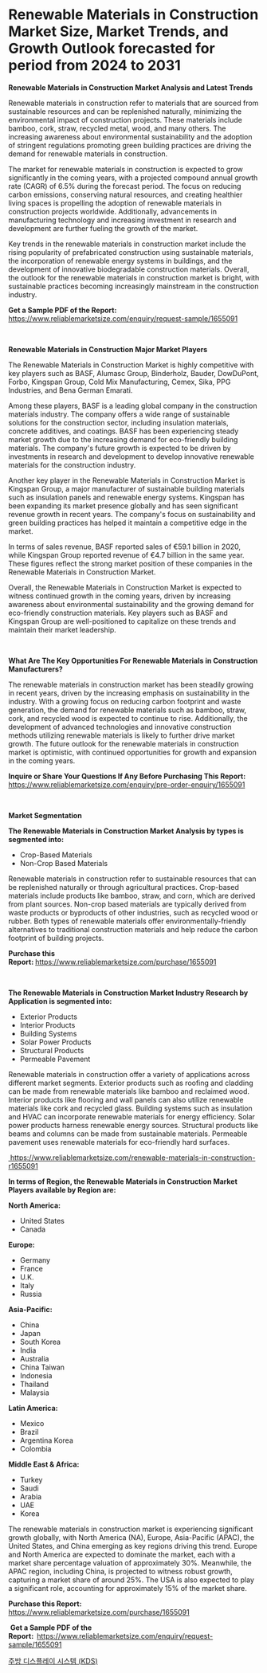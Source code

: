 <p><h1>Renewable Materials in Construction Market Size, Market Trends, and Growth Outlook forecasted for period from 2024 to 2031</h1></p><p><strong>Renewable Materials in Construction Market Analysis and Latest Trends</strong></p>
<p><p>Renewable materials in construction refer to materials that are sourced from sustainable resources and can be replenished naturally, minimizing the environmental impact of construction projects. These materials include bamboo, cork, straw, recycled metal, wood, and many others. The increasing awareness about environmental sustainability and the adoption of stringent regulations promoting green building practices are driving the demand for renewable materials in construction.</p><p>The market for renewable materials in construction is expected to grow significantly in the coming years, with a projected compound annual growth rate (CAGR) of 6.5% during the forecast period. The focus on reducing carbon emissions, conserving natural resources, and creating healthier living spaces is propelling the adoption of renewable materials in construction projects worldwide. Additionally, advancements in manufacturing technology and increasing investment in research and development are further fueling the growth of the market.</p><p>Key trends in the renewable materials in construction market include the rising popularity of prefabricated construction using sustainable materials, the incorporation of renewable energy systems in buildings, and the development of innovative biodegradable construction materials. Overall, the outlook for the renewable materials in construction market is bright, with sustainable practices becoming increasingly mainstream in the construction industry.</p></p>
<p><strong>Get a Sample PDF of the Report:&nbsp;</strong> <a href="https://www.reliablemarketsize.com/enquiry/request-sample/1655091">https://www.reliablemarketsize.com/enquiry/request-sample/1655091</a></p>
<p>&nbsp;</p>
<p><strong>Renewable Materials in Construction Major Market Players</strong></p>
<p><p>The Renewable Materials in Construction Market is highly competitive with key players such as BASF, Alumasc Group, Binderholz, Bauder, DowDuPont, Forbo, Kingspan Group, Cold Mix Manufacturing, Cemex, Sika, PPG Industries, and Bena German Emarati. </p><p>Among these players, BASF is a leading global company in the construction materials industry. The company offers a wide range of sustainable solutions for the construction sector, including insulation materials, concrete additives, and coatings. BASF has been experiencing steady market growth due to the increasing demand for eco-friendly building materials. The company's future growth is expected to be driven by investments in research and development to develop innovative renewable materials for the construction industry.</p><p>Another key player in the Renewable Materials in Construction Market is Kingspan Group, a major manufacturer of sustainable building materials such as insulation panels and renewable energy systems. Kingspan has been expanding its market presence globally and has seen significant revenue growth in recent years. The company's focus on sustainability and green building practices has helped it maintain a competitive edge in the market.</p><p>In terms of sales revenue, BASF reported sales of €59.1 billion in 2020, while Kingspan Group reported revenue of €4.7 billion in the same year. These figures reflect the strong market position of these companies in the Renewable Materials in Construction Market.</p><p>Overall, the Renewable Materials in Construction Market is expected to witness continued growth in the coming years, driven by increasing awareness about environmental sustainability and the growing demand for eco-friendly construction materials. Key players such as BASF and Kingspan Group are well-positioned to capitalize on these trends and maintain their market leadership.</p></p>
<p>&nbsp;</p>
<p><strong>What Are The Key Opportunities For Renewable Materials in Construction Manufacturers?</strong></p>
<p><p>The renewable materials in construction market has been steadily growing in recent years, driven by the increasing emphasis on sustainability in the industry. With a growing focus on reducing carbon footprint and waste generation, the demand for renewable materials such as bamboo, straw, cork, and recycled wood is expected to continue to rise. Additionally, the development of advanced technologies and innovative construction methods utilizing renewable materials is likely to further drive market growth. The future outlook for the renewable materials in construction market is optimistic, with continued opportunities for growth and expansion in the coming years.</p></p>
<p><strong>Inquire or Share Your Questions If Any Before Purchasing This Report:</strong> <a href="https://www.reliablemarketsize.com/enquiry/pre-order-enquiry/1655091">https://www.reliablemarketsize.com/enquiry/pre-order-enquiry/1655091</a></p>
<p>&nbsp;</p>
<p><strong>Market Segmentation</strong></p>
<p><strong>The Renewable Materials in Construction Market Analysis by types is segmented into:</strong></p>
<p><ul><li>Crop-Based Materials</li><li>Non-Crop Based Materials</li></ul></p>
<p><p>Renewable materials in construction refer to sustainable resources that can be replenished naturally or through agricultural practices. Crop-based materials include products like bamboo, straw, and corn, which are derived from plant sources. Non-crop based materials are typically derived from waste products or byproducts of other industries, such as recycled wood or rubber. Both types of renewable materials offer environmentally-friendly alternatives to traditional construction materials and help reduce the carbon footprint of building projects.</p></p>
<p><strong>Purchase this Report:&nbsp;</strong><a href="https://www.reliablemarketsize.com/purchase/1655091">https://www.reliablemarketsize.com/purchase/1655091</a></p>
<p>&nbsp;</p>
<p><strong>The Renewable Materials in Construction Market Industry Research by Application is segmented into:</strong></p>
<p><ul><li>Exterior Products</li><li>Interior Products</li><li>Building Systems</li><li>Solar Power Products</li><li>Structural Products</li><li>Permeable Pavement</li></ul></p>
<p><p>Renewable materials in construction offer a variety of applications across different market segments. Exterior products such as roofing and cladding can be made from renewable materials like bamboo and reclaimed wood. Interior products like flooring and wall panels can also utilize renewable materials like cork and recycled glass. Building systems such as insulation and HVAC can incorporate renewable materials for energy efficiency. Solar power products harness renewable energy sources. Structural products like beams and columns can be made from sustainable materials. Permeable pavement uses renewable materials for eco-friendly hard surfaces.</p></p>
<p><a href="https://www.reliablemarketsize.com/renewable-materials-in-construction-r1655091">&nbsp;https://www.reliablemarketsize.com/renewable-materials-in-construction-r1655091</a></p>
<p><strong>In terms of Region, the Renewable Materials in Construction Market Players available by Region are:</strong></p>
<p>
    <p> <strong> North America: </strong>
        <ul>
            <li>United States</li>
            <li>Canada</li>
        </ul>
        </p> 
    <p> <strong> Europe: </strong>
        <ul>
            <li>Germany</li>
            <li>France</li>
            <li>U.K.</li>
            <li>Italy</li>
            <li>Russia</li>
        </ul>
        </p> 
    <p> <strong> Asia-Pacific: </strong>
        <ul>
            <li>China</li>
            <li>Japan</li>
            <li>South Korea</li>
            <li>India</li>
            <li>Australia</li>
            <li>China Taiwan</li>
            <li>Indonesia</li>
            <li>Thailand</li>
            <li>Malaysia</li>
        </ul>
        </p> 
    <p> <strong> Latin America: </strong>
        <ul>
            <li>Mexico</li>
            <li>Brazil</li>
            <li>Argentina Korea</li>
            <li>Colombia</li>
        </ul>
        </p> 
    <p> <strong> Middle East & Africa: </strong>
        <ul>
            <li>Turkey</li>
            <li>Saudi</li>
            <li>Arabia</li>
            <li>UAE</li>
            <li>Korea</li>
        </ul>
    </p>
    </p>
<p><p>The renewable materials in construction market is experiencing significant growth globally, with North America (NA), Europe, Asia-Pacific (APAC), the United States, and China emerging as key regions driving this trend. Europe and North America are expected to dominate the market, each with a market share percentage valuation of approximately 30%. Meanwhile, the APAC region, including China, is projected to witness robust growth, capturing a market share of around 25%. The USA is also expected to play a significant role, accounting for approximately 15% of the market share.</p></p>
<p><strong>Purchase this Report: </strong><a href="https://www.reliablemarketsize.com/purchase/1655091">https://www.reliablemarketsize.com/purchase/1655091</a></p>
<p>&nbsp;<strong>Get a Sample PDF of the Report:&nbsp;&nbsp;</strong><a href="https://www.reliablemarketsize.com/enquiry/request-sample/1655091">https://www.reliablemarketsize.com/enquiry/request-sample/1655091</a></p>
<p><strong></strong></p>
<p><p><a href="https://github.com/KellyLyncyh543964/Market-Research-Report-List-3/blob/main/551228481756.md">주방 디스플레이 시스템 (KDS)</a></p></p>